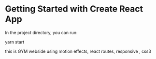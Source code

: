 # Getting Started with Create React App


In the project directory, you can run:

yarn start

this is GYM webside using motion effects, react routes, responsive , css3 


